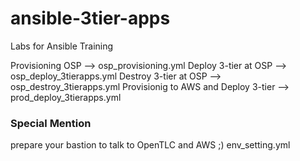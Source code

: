 # ansible-3tier-apps
Labs for Ansible Training

Provisioning OSP  --> osp_provisioning.yml
Deploy 3-tier at OSP --> osp_deploy_3tierapps.yml
Destroy 3-tier at OSP --> osp_destroy_3tierapps.yml
Provisionig to AWS and Deploy 3-tier --> prod_deploy_3tierapps.yml

### Special Mention

prepare your bastion to talk to OpenTLC and AWS ;)
env_setting.yml